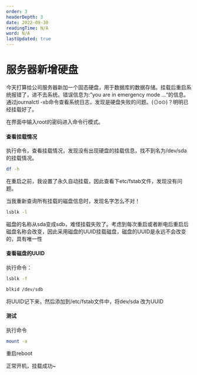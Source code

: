 ```yaml
---
order: 3
headerDepth: 3
date: 2022-09-30
readingTime: N/A
word: N/A
lastUpdated: true
---
```



# 服务器新增硬盘
今天打算给公司服务器新加一个固态硬盘，用于数据库的数据存储。挂载后重启系统报错了，进不去系统。错误信息为:”you are in emergency mode ...“的信息。通过journalctl -xb命令查看系统日志，发现是硬盘失败的问题。(⊙o⊙)？明明已经挂载好了。
<!-- more -->
在界面中输入root的密码进入命令行模式。

#### 查看挂载情况

执行命令，查看挂载情况，发现没有出现硬盘的挂载信息，找不到名为/dev/sda 的挂载情况。

```sh
df -h
```

在重启之前，我设置了永久自动挂载，因此查看下etc/fstab文件，发现没有问题。

当我重新查询所有挂载的磁盘信息时，发现名字怎么不对！

```sh
lsblk -l
```

磁盘的名称从sda变成sdb，难怪挂载失败了。考虑到每次重启或者断电后重启后磁盘名称会改变，因此采用磁盘的UUID挂载磁盘，磁盘的UUID是永远不会改变的，具有唯一性

#### 查看磁盘的UUID

执行命令：

```sh
lsblk -f
```

```sh
blkid /dev/sdb
```

将UUID记下来，然后添加到/etc/fstab文件中，将dev/sda 改为UUID



#### 测试

执行命令

```sh
mount -a
```

重启reboot

正常开机，挂载成功~